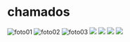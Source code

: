 
# chamados

<img src="https://user-images.githubusercontent.com/86000197/163655159-2676fa4c-9b21-47c1-b86f-4c2f54169a92.png" alt="foto01">

<img src="https://user-images.githubusercontent.com/86000197/163655300-e5fbd9bf-440f-4e9b-9c07-3b3bbc124038.png" alt="foto02">

<img src="https://user-images.githubusercontent.com/86000197/163655341-abdaebad-dfcf-45e6-b7eb-6fa53506dcec.png" alt="foto03">

<img src="https://user-images.githubusercontent.com/86000197/163655391-b53ef8e1-8b7d-4a69-8157-790baf127525.png">

<img src="https://user-images.githubusercontent.com/86000197/163655429-3b313f0e-9a48-495e-bc6d-d381cdb84e0f.png">

<img src="https://user-images.githubusercontent.com/86000197/163655454-9c1405c4-109c-46df-9d3c-87eca0879128.png">

<img src="https://user-images.githubusercontent.com/86000197/163655481-3881dd6c-638d-44cf-af67-08ec822ecbcb.png">

